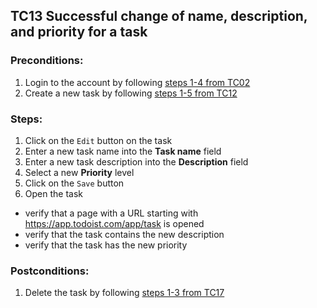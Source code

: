 ## TC13 Successful change of name, description, and priority for a task
### Preconditions:
1. Login to the account by following [steps 1-4 from TC02](TC02.md)
2. Create a new task by following [steps 1-5 from TC12](TC12.md)
### Steps:
1. Click on the `Edit` button on the task
2. Enter a new task name into the **Task name**  field
3. Enter a new task description into the **Description** field
4. Select a new **Priority** level
5. Click on the `Save` button
6. Open the task
* verify that a page with a URL starting with https://app.todoist.com/app/task is opened
* verify that the task contains the new description
* verify that the task has the new priority
### Postconditions:
1. Delete the task by following  [steps 1-3 from TC17](TC17.md)